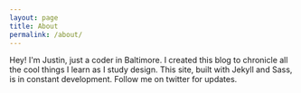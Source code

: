 ```yaml
---
layout: page
title: About
permalink: /about/
---
```


Hey! I'm Justin, just a coder in Baltimore. I created this blog to chronicle all the cool things I learn as
I study design. This site, built with Jekyll and Sass, is in constant development. Follow me on twitter for updates.
